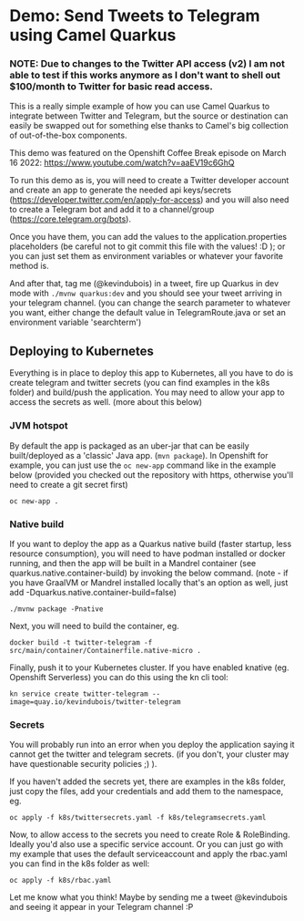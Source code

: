 # Demo: Send Tweets to Telegram using Camel Quarkus 

### NOTE: Due to changes to the Twitter API access (v2) I am not able to test if this works anymore as I don't want to shell out $100/month to Twitter for basic read access.  

This is a really simple example of how you can use Camel Quarkus to integrate between Twitter and Telegram, but the source or destination can easily be swapped out for something else thanks to Camel's big collection of out-of-the-box components.

This demo was featured on the Openshift Coffee Break episode on March 16 2022: https://www.youtube.com/watch?v=aaEV19c6GhQ

To run this demo as is, you will need to create a Twitter developer account and create an app to generate the needed api keys/secrets (https://developer.twitter.com/en/apply-for-access) and you will also need to create a Telegram bot and add it to a channel/group (https://core.telegram.org/bots).

Once you have them, you can add the values to the application.properties placeholders (be careful not to git commit this file with the values! :D ); or you can just set them as environment variables or whatever your favorite method is.  

And after that, tag me (@kevindubois) in a tweet, fire up Quarkus in dev mode with `./mvnw quarkus:dev` and you should see your tweet arriving in your telegram channel.    (you can change the search parameter to whatever you want, either change the default value in TelegramRoute.java or set an environment variable 'searchterm')

## Deploying to Kubernetes

Everything is in place to deploy this app to Kubernetes, all you have to do is create telegram and twitter secrets (you can find examples in the k8s folder) and build/push the application.  You may need to allow your app to access the secrets as well.  (more about this below)

### JVM hotspot

  By default the app is packaged as an uber-jar that can be easily built/deployed as a 'classic' Java app. (`mvn package`).  In Openshift for example, you can just use the `oc new-app` command like in the example below (provided you checked out the repository with https, otherwise you'll need to create a git secret first)

`oc new-app .`

### Native build

If you want to deploy the app as a Quarkus native build (faster startup, less resource consumption), you will need to have podman installed or docker running, and then the app will be built in a Mandrel container (see quarkus.native.container-build) by invoking the below command.  (note - if you have GraalVM or Mandrel installed locally that's an option as well, just add -Dquarkus.native.container-build=false)

`./mvnw package -Pnative`

Next, you will need to build the container, eg.

`docker build -t twitter-telegram -f src/main/container/Containerfile.native-micro .`

Finally, push it to your Kubernetes cluster.  If you have enabled knative (eg. Openshift Serverless) you can do this using the kn cli tool:

`kn service create twitter-telegram --image=quay.io/kevindubois/twitter-telegram`

### Secrets

You will probably run into an error when you deploy the application saying it cannot get the twitter and telegram secrets.  (if you don't, your cluster may have questionable security policies ;) ).  

If you haven't added the secrets yet, there are examples in the k8s folder, just copy the files, add your credentials and add them to the namespace, eg. 

`oc apply -f k8s/twittersecrets.yaml -f k8s/telegramsecrets.yaml`

Now, to allow access to the secrets you need to create Role & RoleBinding.  Ideally you'd also use a specific service account.  Or you can just go with my example that uses the default serviceaccount and apply the rbac.yaml you can find in the k8s folder as well:

`oc apply -f k8s/rbac.yaml`

Let me know what you think!  Maybe by sending me a tweet @kevindubois and seeing it appear in your Telegram channel :P




